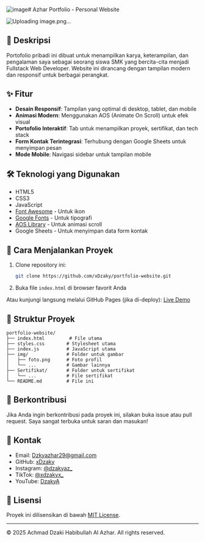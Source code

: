 ![image](https://github.com/user-attachments/assets/36b03dad-61ae-457f-a922-88456cf18a89)# Azhar Portfolio - Personal Website

![Uploading image.png…]()


## 📝 Deskripsi

Portofolio pribadi ini dibuat untuk menampilkan karya, keterampilan, dan pengalaman saya sebagai seorang siswa SMK yang bercita-cita menjadi Fullstack Web Developer. Website ini dirancang dengan tampilan modern dan responsif untuk berbagai perangkat.

## ✨ Fitur

- **Desain Responsif**: Tampilan yang optimal di desktop, tablet, dan mobile
- **Animasi Modern**: Menggunakan AOS (Animate On Scroll) untuk efek visual
- **Portofolio Interaktif**: Tab untuk menampilkan proyek, sertifikat, dan tech stack
- **Form Kontak Terintegrasi**: Terhubung dengan Google Sheets untuk menyimpan pesan
- **Mode Mobile**: Navigasi sidebar untuk tampilan mobile

## 🛠 Teknologi yang Digunakan

- HTML5
- CSS3
- JavaScript
- [Font Awesome](https://fontawesome.com/) - Untuk ikon
- [Google Fonts](https://fonts.google.com/) - Untuk tipografi
- [AOS Library](https://michalsnik.github.io/aos/) - Untuk animasi scroll
- Google Sheets - Untuk menyimpan data form kontak

## 🚀 Cara Menjalankan Proyek

1. Clone repository ini:
   ```bash
   git clone https://github.com/xDzaky/portfolio-website.git
   ```
2. Buka file `index.html` di browser favorit Anda

Atau kunjungi langsung melalui GitHub Pages (jika di-deploy):
[Live Demo](https://xdzaky.github.io/portfolio-website)

## 📂 Struktur Proyek

```
portfolio-website/
├── index.html         # File utama
├── styles.css        # Stylesheet utama
├── index.js          # JavaScript utama
├── img/              # Folder untuk gambar
│   ├── foto.png      # Foto profil
│   └── ...           # Gambar lainnya
├── Sertifikat/       # Folder untuk sertifikat
│   └── ...           # File sertifikat
└── README.md         # File ini
```

## 🤝 Berkontribusi

Jika Anda ingin berkontribusi pada proyek ini, silakan buka issue atau pull request. Saya sangat terbuka untuk saran dan masukan!

## 📧 Kontak

- Email: Dzkyazhar29@gmail.com
- GitHub: [xDzaky](https://github.com/xDzaky)
- Instagram: [@dzakyaz_](https://www.instagram.com/dzakyaz_)
- TikTok: [@xdzakyx_](https://www.tiktok.com/@xdzakyx_)
- YouTube: [DzakyA](https://www.youtube.com/@DzakyA)

## 📜 Lisensi

Proyek ini dilisensikan di bawah [MIT License](LICENSE).

---

© 2025 Achmad Dzaki Habibullah Al Azhar. All rights reserved.
